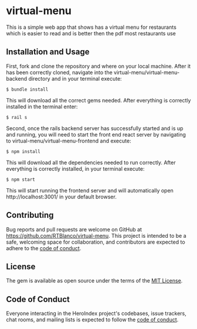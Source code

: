 # virtual-menu
This is a simple web app that shows has a virtual menu for restaurants which is easier to read and is better then the pdf most restaurants use 

## Installation and Usage
First, fork and clone the repository and where on your local machine. After it has been correctly cloned, navigate into the virtual-menu/virtual-menu-backend directory and in your terminal execute:

    $ bundle install 

This will download all the correct gems needed. After everything is correctly installed in  the terminal enter: 
  
    $ rail s 
  
Second, once the rails backend server has successfully started and is up and running, you will need to start the front end react server by navigating to virtual-menu/virtual-menu-frontend and execute:
    
    $ npm install 

This will download all the dependencies needed to run correctly. After everything is correctly installed, in your terminal execute:

    $ npm start 

This will start running the frontend server and will automatically open http://localhost:3001/  in your default browser.


## Contributing

Bug reports and pull requests are welcome on GitHub at https://github.com/RTBlanco/virtual-menu. This project is intended to be a safe, welcoming space for collaboration, and contributors are expected to adhere to the [code of conduct](https://github.com/RTBlanco/virtual-menu/blob/main/CODE_OF_CONDUCT.md).


## License

The gem is available as open source under the terms of the [MIT License](https://opensource.org/licenses/MIT).

## Code of Conduct

Everyone interacting in the HeroIndex project's codebases, issue trackers, chat rooms, and mailing lists is expected to follow the [code of conduct](https://github.com/RTBlanco/virtual-menu/blob/main/CODE_OF_CONDUCT.md).
